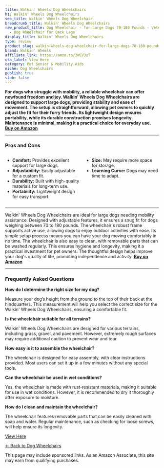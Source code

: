 ```yaml
---
title: Walkin' Wheels Dog Wheelchairs
h1: Walkin' Wheels Dog Wheelchairs
seo_title: Walkin' Wheels Dog Wheelchair
breadcrumb_title: Walkin' Wheels Dog Wheelchairs
raw_product_title: Dog Wheelchair - for Large Dogs 70-180 Pounds - Veterinarian Approved
  - Dog Wheelchair for Back Legs
display_title: Walkin' Wheels Dog Wheelchairs
type: review
product_slug: walkin-wheels-dog-wheelchair-for-large-dogs-70-180-pounds-veterinarian-0cd7d444
brand: Walkin' Wheels
affiliate_link: https://amzn.to/3WCV3zT
cta_label: View Here
category: Pet Senior & Mobility Aids
niche: Dog Wheelchairs
publish: true
stub: false
---
```


<div id="intro" class="full-width">
  <p><strong>For dogs who struggle with mobility, a reliable wheelchair can offer newfound freedom and joy. Walkin' Wheels Dog Wheelchairs are designed to support large dogs, providing stability and ease of movement. The setup is straightforward, allowing pet owners to quickly adjust the fit for their furry friends. Its lightweight design ensures portability, while its durable construction promises longevity. Maintenance is minimal, making it a practical choice for everyday use.</strong> <a href="https://amzn.to/3WCV3zT" rel="nofollow sponsored noopener" target="_blank"><strong>Buy on Amazon</strong></a></p>
</div>

<hr />
<h3 id="pros-cons">Pros and Cons</h3>
<div class="pc-grid" style="display:grid;grid-template-columns:1fr 1fr;gap:16px;">
  <ul>
    <li><strong>Comfort:</strong> Provides excellent support for large dogs.</li>
    <li><strong>Adjustability:</strong> Easily adjustable for a custom fit.</li>
    <li><strong>Durability:</strong> Built with high-quality materials for long-term use.</li>
    <li><strong>Portability:</strong> Lightweight design for easy transport.</li>
  </ul>
  <ul>
    <li><strong>Size:</strong> May require more space for storage.</li>
    <li><strong>Learning Curve:</strong> Dogs may need time to adapt.</li>
  </ul>
</div>
<hr />

<div class="full-width">
  <p>Walkin' Wheels Dog Wheelchairs are ideal for large dogs needing mobility assistance. Designed with adjustable features, it ensures a snug fit for dogs weighing between 70 to 180 pounds. The wheelchair's robust frame supports active use, allowing dogs to enjoy outdoor activities with ease. Its simple setup process means you can have your dog moving comfortably in no time. The wheelchair is also easy to clean, with removable parts that can be washed regularly. This ensures hygiene and longevity, making it a practical investment for pet owners. The thoughtful design helps improve your dog's quality of life, promoting independence and activity. <a href="https://amzn.to/3WCV3zT" rel="nofollow sponsored noopener" target="_blank"><strong>Buy on Amazon</strong></a></p>
</div>

<hr />
<h3 id="faqs">Frequently Asked Questions</h3>

<p><strong>How do I determine the right size for my dog?</strong></p>
<p>Measure your dog’s height from the ground to the top of their back at the hindquarters. This measurement will help you select the correct size for the Walkin' Wheels Dog Wheelchairs, ensuring a comfortable fit.</p>

<p><strong>Is the wheelchair suitable for all terrains?</strong></p>
<p>Walkin' Wheels Dog Wheelchairs are designed for various terrains, including grass, gravel, and pavement. However, extremely rough surfaces may require additional caution to prevent wear and tear.</p>

<p><strong>How easy is it to assemble the wheelchair?</strong></p>
<p>The wheelchair is designed for easy assembly, with clear instructions provided. Most users can set it up in a few minutes without any special tools.</p>

<p><strong>Can the wheelchair be used in wet conditions?</strong></p>
<p>Yes, the wheelchair is made with rust-resistant materials, making it suitable for use in wet conditions. However, it is recommended to dry it thoroughly after exposure to moisture.</p>

<p><strong>How do I clean and maintain the wheelchair?</strong></p>
<p>The wheelchair features removable parts that can be easily cleaned with soap and water. Regular maintenance, such as checking for loose screws, will help ensure its longevity.</p>
<p><a class="btn" href="https://amzn.to/3WCV3zT" target="_blank" rel="nofollow sponsored noopener">View Here</a></p>
<p><a href="/roundups/pet-senior-mobility-aids/dog-wheelchairs/">← Back to Dog Wheelchairs</a></p>
<aside class="disclosure">This page may include sponsored links. As an Amazon Associate, this site may earn from qualifying purchases.</aside>
